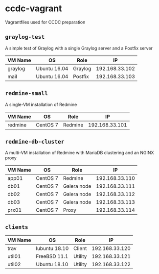 # ccdc-vagrant
Vagrantfiles used for CCDC preparation

## `graylog-test`
A simple test of Graylog with a single Graylog server and a Postfix server

| VM Name | OS           | Role    | IP              |
|---------|--------------|---------|-----------------|
| graylog | Ubuntu 16.04 | Graylog | 192.168.33.102  |
| mail    | Ubuntu 16.04 | Postfix | 192.168.33.103  |

## `redmine-small`
A single-VM installation of Redmine

| VM Name | OS       | Role    | IP              |
|---------|----------|---------|-----------------|
| redmine | CentOS 7 | Redmine | 192.168.33.101  |

## `redmine-db-cluster`
A multi-VM installation of Redmine with MariaDB clustering and an NGINX proxy

| VM Name | OS       | Role        | IP              |
|---------|----------|-------------|-----------------|
| app01   | CentOS 7 | Redmine     | 192.168.33.110  |
| db01    | CentOS 7 | Galera node | 192.168.33.111  |
| db02    | CentOS 7 | Galera node | 192.168.33.112  |
| db03    | CentOS 7 | Galera node | 192.168.33.113  |
| prx01   | CentOS 7 | Proxy       | 192.168.33.114  |

## `clients`
| VM Name | OS            | Role    | IP              |
|---------|---------------|---------|-----------------|
| trav    | lubuntu 18.10 | Client  | 192.168.33.120  |
| util01  | FreeBSD 11.1  | Utility | 192.168.33.121  |
| util02  | Ubuntu 18.10  | Utility | 192.168.33.122  |